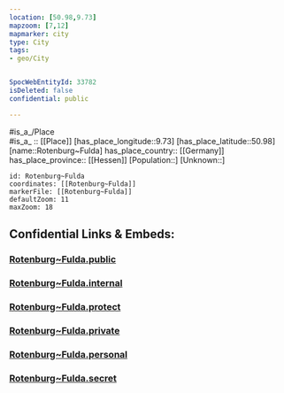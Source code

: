 ```yaml
---
location: [50.98,9.73] 
mapzoom: [7,12] 
mapmarker: city 
type: City
tags:
- geo/City


SpocWebEntityId: 33782
isDeleted: false
confidential: public

---
```

#is_a_/Place  
#is_a_ :: [[Place]] 
[has_place_longitude::9.73] 
[has_place_latitude::50.98] 
[name::Rotenburg~Fulda] 
has_place_country:: [[Germany]]  
has_place_province:: [[Hessen]] 
[Population::] 
[Unknown::] 


```leaflet
id: Rotenburg~Fulda
coordinates: [[Rotenburg~Fulda]] 
markerFile: [[Rotenburg~Fulda]] 
defaultZoom: 11 
maxZoom: 18
```


## Confidential Links & Embeds: 

### [Rotenburg~Fulda.public](/_public/\Earth\Continent\Europe\Europe~Central\Germany\Germany~West\Hessen\counties~Hessen\Hersfeld-Rotenburg\cities~Hersfeld-RotenburgRotenburg~Fulda.public.md) 

### [Rotenburg~Fulda.internal](/_internal/\Earth\Continent\Europe\Europe~Central\Germany\Germany~West\Hessen\counties~Hessen\Hersfeld-Rotenburg\cities~Hersfeld-RotenburgRotenburg~Fulda.internal.md) 

### [Rotenburg~Fulda.protect](/_protect/\Earth\Continent\Europe\Europe~Central\Germany\Germany~West\Hessen\counties~Hessen\Hersfeld-Rotenburg\cities~Hersfeld-RotenburgRotenburg~Fulda.protect.md) 

### [Rotenburg~Fulda.private](/_private/\Earth\Continent\Europe\Europe~Central\Germany\Germany~West\Hessen\counties~Hessen\Hersfeld-Rotenburg\cities~Hersfeld-RotenburgRotenburg~Fulda.private.md) 

### [Rotenburg~Fulda.personal](/_personal/\Earth\Continent\Europe\Europe~Central\Germany\Germany~West\Hessen\counties~Hessen\Hersfeld-Rotenburg\cities~Hersfeld-RotenburgRotenburg~Fulda.personal.md) 

### [Rotenburg~Fulda.secret](/_secret/\Earth\Continent\Europe\Europe~Central\Germany\Germany~West\Hessen\counties~Hessen\Hersfeld-Rotenburg\cities~Hersfeld-RotenburgRotenburg~Fulda.secret.md)

